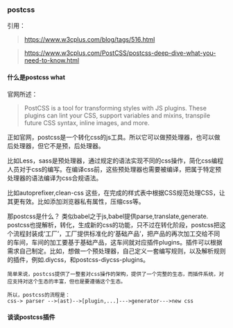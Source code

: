 ### postcss

引用：
>https://www.w3cplus.com/blog/tags/516.html  

>https://www.w3cplus.com/PostCSS/postcss-deep-dive-what-you-need-to-know.html

#### 什么是postcss what

官网所述：
> PostCSS is a tool for transforming styles with JS plugins. These plugins can lint your CSS, support variables and mixins, transpile future CSS syntax, inline images, and more.

正如官网，postcss是一个转化css的js工具。所以它可以做预处理器，也可以做后处理器，但它不是预，后处理器。

比如Less，sass是预处理器，通过规定的语法实现不同的css操作，简化css编程人员对于css的编写。在编译css前，这些预处理器也需要被编译，把属于特定预处理器的语法编译为css合规语法。

比如autoprefixer,clean-css 这些，在完成的样式表中根据CSS规范处理CSS，让其更有效。比如添加浏览器私有属性，压缩css等。


那postcss是什么？
	类似babel之于js,babel提供parse,translate,generate. postcss也提解析，转化，生成新的css的功能，只不过在转化阶段，postcss把这个流程封装成‘工厂’，工厂提供标准化的‘基础产品’，把产品的再次加工交给不同的车间，车间的加工要基于基础产品，这车间就对应插件plugins。插件可以根据需求自己制定。比如，想做一个预处理器，自己定义一套编写规则，以及解析规则的插件，例如.diycss，和postcss-diycss-plugins。

	简单来说，postcss提供了一整套对css操作的架构，提供了一个完整的生态，而插件系统，对应支持对这个生态的丰富，但也是要遵循这个生态。

	所以，postcss的流程是：
	css-> parser -->(ast)-->[plugin,...]--->generator--->new css


#### 谈谈postcss插件






















